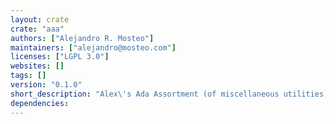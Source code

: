```yaml
---
layout: crate
crate: "aaa"
authors: ["Alejandro R. Mosteo"]
maintainers: ["alejandro@mosteo.com"]
licenses: ["LGPL 3.0"]
websites: []
tags: []
version: "0.1.0"
short_description: "Alex\'s Ada Assortment (of miscellaneous utilities)"
dependencies: 
---
```



